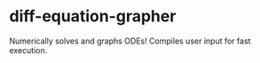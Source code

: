 # diff-equation-grapher

Numerically solves and graphs ODEs! Compiles user input for fast execution.
